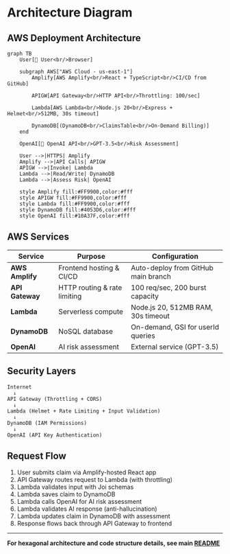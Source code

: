 # Architecture Diagram

## AWS Deployment Architecture

```mermaid
graph TB
    User[👤 User<br/>Browser]
    
    subgraph AWS["AWS Cloud - us-east-1"]
        Amplify[AWS Amplify<br/>React + TypeScript<br/>CI/CD from GitHub]
        
        APIGW[API Gateway<br/>HTTP API<br/>Throttling: 100/sec]
        
        Lambda[AWS Lambda<br/>Node.js 20<br/>Express + Helmet<br/>512MB, 30s timeout]
        
        DynamoDB[(DynamoDB<br/>ClaimsTable<br/>On-Demand Billing)]
    end
    
    OpenAI[🤖 OpenAI API<br/>GPT-3.5<br/>Risk Assessment]
    
    User -->|HTTPS| Amplify
    Amplify -->|API Calls| APIGW
    APIGW -->|Invoke| Lambda
    Lambda -->|Read/Write| DynamoDB
    Lambda -->|Assess Risk| OpenAI
    
    style Amplify fill:#FF9900,color:#fff
    style APIGW fill:#FF9900,color:#fff
    style Lambda fill:#FF9900,color:#fff
    style DynamoDB fill:#4053D6,color:#fff
    style OpenAI fill:#10A37F,color:#fff
```

## AWS Services

| Service | Purpose | Configuration |
|---------|---------|---------------|
| **AWS Amplify** | Frontend hosting & CI/CD | Auto-deploy from GitHub main branch |
| **API Gateway** | HTTP routing & rate limiting | 100 req/sec, 200 burst capacity |
| **Lambda** | Serverless compute | Node.js 20, 512MB RAM, 30s timeout |
| **DynamoDB** | NoSQL database | On-demand, GSI for userId queries |
| **OpenAI** | AI risk assessment | External service (GPT-3.5) |

## Security Layers

```
Internet
  ↓
API Gateway (Throttling + CORS)
  ↓
Lambda (Helmet + Rate Limiting + Input Validation)
  ↓
DynamoDB (IAM Permissions)
  ↓
OpenAI (API Key Authentication)
```

## Request Flow

1. User submits claim via Amplify-hosted React app
2. API Gateway routes request to Lambda (with throttling)
3. Lambda validates input with Joi schemas
4. Lambda saves claim to DynamoDB
5. Lambda calls OpenAI for AI risk assessment
6. Lambda validates AI response (anti-hallucination)
7. Lambda updates claim in DynamoDB with assessment
8. Response flows back through API Gateway to frontend

---

**For hexagonal architecture and code structure details, see main [README](../../README.md)**
